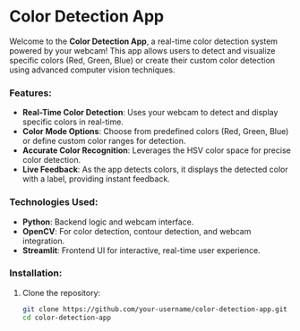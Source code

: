 # Color Detection App

Welcome to the **Color Detection App**, a real-time color detection system powered by your webcam! This app allows users to detect and visualize specific colors (Red, Green, Blue) or create their custom color detection using advanced computer vision techniques.

### Features:
- **Real-Time Color Detection**: Uses your webcam to detect and display specific colors in real-time.
- **Color Mode Options**: Choose from predefined colors (Red, Green, Blue) or define custom color ranges for detection.
- **Accurate Color Recognition**: Leverages the HSV color space for precise color detection.
- **Live Feedback**: As the app detects colors, it displays the detected color with a label, providing instant feedback.

### Technologies Used:
- **Python**: Backend logic and webcam interface.
- **OpenCV**: For color detection, contour detection, and webcam integration.
- **Streamlit**: Frontend UI for interactive, real-time user experience.

### Installation:
1. Clone the repository:
   ```bash
   git clone https://github.com/your-username/color-detection-app.git
   cd color-detection-app
